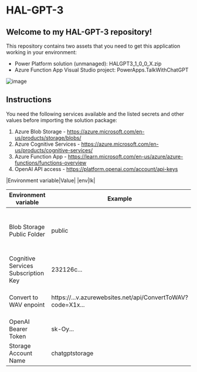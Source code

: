 # HAL-GPT-3

## Welcome to my HAL-GPT-3 repository! 

This repository contains two assets that you need to get this application working in your environment:

- Power Platform solution (unmanaged): HALGPT3_1_0_0_X.zip
- Azure Function App Visual Studio project: PowerApps.TalkWithChatGPT

![image](https://user-images.githubusercontent.com/10154416/219325525-4fb6f0c0-b8ec-4910-bcc1-ddafd5f04300.png)

## Instructions
You need the following services available and the listed secrets and other values before importing the solution package:

1. Azure Blob Storage - https://azure.microsoft.com/en-us/products/storage/blobs/
2. Azure Cognitive Services - https://azure.microsoft.com/en-us/products/cognitive-services/
3. Azure Function App - https://learn.microsoft.com/en-us/azure/azure-functions/functions-overview
4. OpenAI API access - https://platform.openai.com/account/api-keys

|Environment variable|Value|
|env|lk|


|Environment variable |Example  |Notes |
--- | --- | ---|
|Blob Storage Public Folder|public|You need to create a public folder under your storage account where response from Azure Cognitive Service Text to Speech audio file is stored|
|Cognitive Services Subscription Key|232126c...|Key to access your Cognitive Services API|
|Convert to WAV enpoint|https://...v.azurewebsites.net/api/ConvertToWAV?code=X1x...|The function endpoint of your published PowerApps.TalkWithChatGPT Azure Function App|
|OpenAI Bearer Token|sk-Oy...|Your OpenAI API access key|
|Storage Account Name|chatgptstorage|Storage account name of your Blob Storage|


